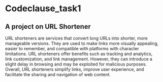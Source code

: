 # Codeclause_task1
## A project on URL Shortener
URL shorteners are services that convert long URLs into shorter, more manageable versions. They are used to make links more visually appealing, easier to remember, and compatible with platforms with character limitations. URL shorteners offer benefits such as tracking and analytics, link customization, and link management. However, they can introduce a slight delay in browsing and may be exploited for malicious purposes. Overall, URL shorteners simplify links, improve user experience, and facilitate the sharing and navigation of web content.
